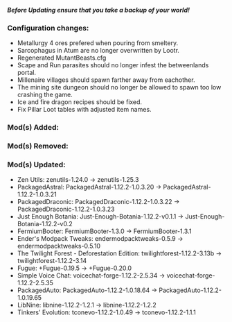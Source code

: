 ***Before Updating ensure that you take a backup of your world!***

### **__Configuration changes:__**
- Metallurgy 4 ores prefered when pouring from smeltery.
- Sarcophagus in Atum are no longer overwritten by Lootr.
- Regenerated MutantBeasts.cfg
- Scape and Run parasites should no longer infest the betweenlands portal.
- Millenaire villages should spawn farther away from eachother.
- The mining site dungeon should no longer be allowed to spawn too low crashing the game.
- Ice and fire dragon recipes should be fixed.
- Fix Pillar Loot tables with adjusted item names.

### **__Mod(s) Added:__**

### **__Mod(s) Removed:__**

### **__Mod(s) Updated:__**
- Zen Utils: zenutils-1.24.0 -> zenutils-1.25.3
- PackagedAstral: PackagedAstral-1.12.2-1.0.3.20 -> PackagedAstral-1.12.2-1.0.3.21
- PackagedDraconic: PackagedDraconic-1.12.2-1.0.3.22 -> PackagedDraconic-1.12.2-1.0.3.23
- Just Enough Botania: Just-Enough-Botania-1.12.2-v0.1.1 -> Just-Enough-Botania-1.12.2-v0.2
- FermiumBooter: FermiumBooter-1.3.0 -> FermiumBooter-1.3.1
- Ender's Modpack Tweaks: endermodpacktweaks-0.5.9 -> endermodpacktweaks-0.5.10
- The Twilight Forest - Deforestation Edition: twilightforest-1.12.2-3.13b -> twilightforest-1.12.2-3.14
- Fugue: +Fugue-0.19.5 -> +Fugue-0.20.0
- Simple Voice Chat: voicechat-forge-1.12.2-2.5.34 -> voicechat-forge-1.12.2-2.5.35
- PackagedAuto: PackagedAuto-1.12.2-1.0.18.64 -> PackagedAuto-1.12.2-1.0.19.65
- LibNine: libnine-1.12.2-1.2.1 -> libnine-1.12.2-1.2.2
- Tinkers' Evolution: tconevo-1.12.2-1.0.49 -> tconevo-1.12.2-1.1.1